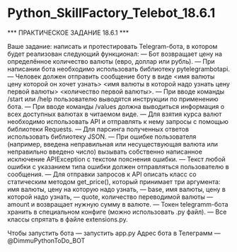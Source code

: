# Python_SkillFactory_Telebot_18.6.1

*** ПРАКТИЧЕСКОЕ ЗАДАНИЕ 18.6.1 ***

Ваше задание: написать и протестировать Telegram-бота, в котором будет реализован следующий функционал:
— Бот возвращает цену на определённое количество валюты (евро, доллар или рубль).
— При написании бота необходимо использовать библиотеку pytelegrambotapi.
— Человек должен отправить сообщение боту в виде <имя валюты цену которой он хочет узнать> <имя валюты в которой надо узнать цену первой валюты> <количество первой валюты>.
— При вводе команды /start или /help пользователю выводятся инструкции по применению бота.
— При вводе команды /values должна выводиться информация о всех доступных валютах в читаемом виде.
— Для взятия курса валют необходимо использовать API и отправлять к нему запросы с помощью библиотеки Requests.
— Для парсинга полученных ответов использовать библиотеку JSON.
— При ошибке пользователя (например, введена неправильная или несуществующая валюта или неправильно введено число) вызывать собственно написанное исключение APIException с текстом пояснения ошибки.
— Текст любой ошибки с указанием типа ошибки должен отправляться пользователю в сообщения.
— Для отправки запросов к API описать класс со статическим методом get_price(), который принимает три аргумента: имя валюты, цену на которую надо узнать, — base, имя валюты, цену в которой надо узнать, — quote, количество переводимой валюты — amount и возвращает нужную сумму в валюте.
— Токен telegramm-бота хранить в специальном конфиге (можно использовать .py файл).
— Все классы спрятать в файле extensions.py.

Чтобы запустить бота — запустить app.py
Адрес бота в Телеграмм — @DimmuPythonToDo_BOT
